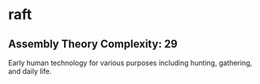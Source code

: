 # raft

## Assembly Theory Complexity: 29
Early human technology for various purposes including hunting, gathering, and daily life.
